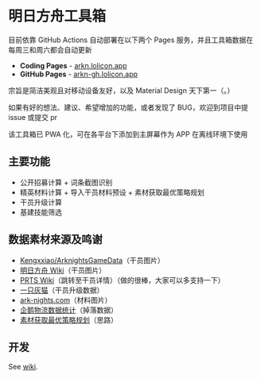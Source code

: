 # 明日方舟工具箱

目前依靠 GitHub Actions 自动部署在以下两个 Pages 服务，并且工具箱数据在每周三和周六都会自动更新

- **Coding Pages** - [arkn.lolicon.app](https://arkn.lolicon.app)
- **GitHub Pages** - [arkn-gh.lolicon.app](https://arkn-gh.lolicon.app)

宗旨是简洁美观且对移动设备友好，以及 Material Design 天下第一（。）

如果有好的想法、建议、希望增加的功能，或者发现了 BUG，欢迎到项目中提 issue 或提交 pr

该工具箱已 PWA 化，可在各平台下添加到主屏幕作为 APP 在离线环境下使用

## 主要功能

- 公开招募计算 + 词条截图识别
- 精英材料计算 + 导入干员材料预设 + 素材获取最优策略规划
- 干员升级计算
- 基建技能筛选

## 数据素材来源及鸣谢

- [Kengxxiao/ArknightsGameData](https://github.com/Kengxxiao/ArknightsGameData)（干员图片）
- [明日方舟 Wiki](http://wiki.joyme.com/arknights)（干员图片）
- [PRTS Wiki](http://ak.mooncell.wiki)（跳转至干员详情）（做的很棒，大家可以多支持一下）
- [一只灰猫](https://github.com/graueneko/graueneko.github.io)（干员升级数据）
- [ark-nights.com](https://github.com/Houdou/arkgraph)（材料图片）
- [企鹅物流数据统计](https://penguin-stats.io/)（掉落数据）
- [素材获取最优策略规划](https://bbs.nga.cn/read.php?tid=17507710)（思路）

## 开发

See [wiki](../../wiki).
